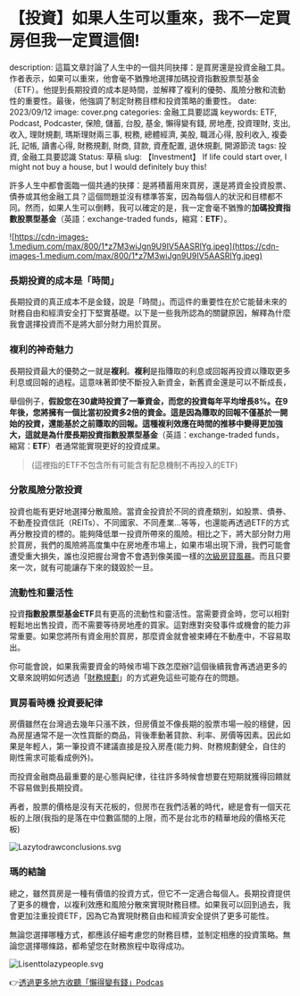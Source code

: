 # 【投資】如果人生可以重來，我不一定買房但我一定買這個!

description: 這篇文章討論了人生中的一個共同抉擇：是買房還是投資金融工具。作者表示，如果可以重來，他會毫不猶豫地選擇加碼投資指數股票型基金（ETF）。他提到長期投資的成本是時間，並解釋了複利的優勢、風險分散和流動性的重要性。最後，他強調了制定財務目標和投資策略的重要性。
date: 2023/09/12
image: cover.png
categories: 金融工具要認識
keywords: ETF, Podcast, Podcaster, 保險, 儲蓄, 台股, 基金, 懶得變有錢, 房地產, 投資理財, 支出, 收入, 理財規劃, 瑪斯理財兩三事, 稅務, 總體經濟, 美股, 職涯心得, 股利收入, 複委託, 記帳, 讀書心得, 財務規劃, 財商, 貸款, 資產配置, 退休規劃, 開源節流
tags: 投資, 金融工具要認識
Status: 草稿
slug: 【Investment】 If life could start over, I might not buy a house, but I would definitely buy this!

許多人生中都會面臨一個共通的抉擇：是將積蓄用來買房，還是將資金投資股票、債券或其他金融工具？這個問題並沒有標準答案，因為每個人的狀況和目標都不同。然而，如果人生可以倒轉，我可以確定的是，我一定會毫不猶豫的**加碼投資指數股票型基金**（英語：exchange-traded funds，縮寫：**ETF**）。

![https://cdn-images-1.medium.com/max/800/1*z7M3wiJgn9U9IV5AASRlYg.jpeg](https://cdn-images-1.medium.com/max/800/1*z7M3wiJgn9U9IV5AASRlYg.jpeg)

### 長期投資的成本是「時間」

長期投資的真正成本不是金錢，說是「時間」。而這件的重要性在於它能替未來的財務自由和經濟安全打下堅實基礎。以下是一些我所認為的關鍵原因，解釋為什麼我會選擇投資而不是將大部分財力用於買房。

### 複利的神奇魅力

長期投資最大的優勢之一就是**複利**。**複利**是指賺取的利息或回報再投資以賺取更多利息或回報的過程。這意味著即使不斷投入新資金，新舊資金還是可以不斷成長，

舉個例子，**假設您在30歲時投資了一筆資金，而您的投資每年平均增長8%。在9年後，您將擁有一個比當初投資多2倍的資金。這是因為賺取的回報不僅基於一開始的投資，還能基於之前賺取的回報。這種複利效應在時間的推移中變得更加強大，這就是為什麼長期投資指數股票型基金**（英語：exchange-traded funds，縮寫：**ETF**）者通常能實現更好的投資成果。

> (這裡指的ETF不包含所有可能含有配息機制不再投入的ETF)
> 

### 分散風險分散投資

投資也能有更好地選擇分散風險。當資金投資於不同的資產類別，如股票、債券、不動產投資信託（REITs）、不同國家、不同產業…等等，也還能再透過ETF的方式再分散投資的標的。能夠降低單一投資所帶來的風險。相比之下，將大部分財力用於買房，我們的風險將高度集中在房地產市場上，如果市場出現下滑，我們可能會遭受重大損失，誰也沒把握台灣會不會遇到像美國一樣的[次級房貸風暴](https://medium.com/%E7%91%AA%E7%9A%84%E4%BD%A0%E5%9C%A8%E6%90%9E%E4%BB%80%E9%BA%BC%E4%BA%BA%E7%94%9F/%E9%9B%BB%E5%BD%B1-%E5%A4%A7%E8%B3%A3%E7%A9%BA%E8%AC%9B%E7%9A%84%E5%B0%B1%E6%98%AF2008%E5%B9%B4%E7%9A%84%E9%80%99%E4%BB%B6%E4%BA%8B-ccae5116ed54)。而且只要來一次，就有可能讓存下來的錢毀於一旦。

### 流動性和靈活性

投資**指數股票型基金ETF**具有更高的流動性和靈活性。當需要資金時，您可以相對輕鬆地出售投資，而不需要等待房地產的買家。這對應對突發事件或機會的能力非常重要。如果您將所有資金用於買房，那麼資金就會被束縛在不動產中，不容易取出。

你可能會說，如果我需要資金的時候市場下跌怎麼辦?這個後續我會再透過更多的文章來說明如何透過「[財務規劃](https://medium.com/%E7%91%AA%E7%9A%84%E4%BD%A0%E5%9C%A8%E6%90%9E%E4%BB%80%E9%BA%BC%E4%BA%BA%E7%94%9F/%E6%93%81%E6%9C%89%E5%A5%BD%E7%9A%84%E8%B2%A1%E5%8B%99%E8%A8%88%E5%8A%83-%E4%B8%8D%E7%94%A8%E8%8A%B1%E6%99%82%E9%96%93%E6%95%B4%E5%A4%A9%E5%88%86%E6%9E%90%E9%87%91%E8%9E%8D%E5%B7%A5%E5%85%B7-6db92d3ea31f)」的方式避免這些可能存在的問題。

### 買房看時機 投資要紀律

房價雖然在台灣過去幾年只漲不跌，但房價並不像長期的股票市場一般的穩健，因為房屋通常不是一次性買斷的商品，背後牽動著貸款、利率、房價等因素。因此如果是年輕人，第一筆投資不建議直接是投入房產(能力夠、財務規劃健全，自住的剛性需求可能看成例外)。

而投資金融商品最重要的是心態與紀律，往往許多時候會想要在短期就獲得回饋就不容易做到長期投資。

再者，股票的價格是沒有天花板的，但房市在我們活著的時代，總是會有一個天花板的上限(我指的是落在中位數區間的上限，而不是台北市的精華地段的價格天花板)

![Lazytodrawconclusions.svg](%E3%80%90%E6%8A%95%E8%B3%87%E3%80%91%E5%A6%82%E6%9E%9C%E4%BA%BA%E7%94%9F%E5%8F%AF%E4%BB%A5%E9%87%8D%E4%BE%86%EF%BC%8C%E6%88%91%E4%B8%8D%E4%B8%80%E5%AE%9A%E8%B2%B7%E6%88%BF%E4%BD%86%E6%88%91%E4%B8%80%E5%AE%9A%E8%B2%B7%E9%80%99%E5%80%8B!%20b2a691dc168e4c94969e6f2fb0df95b2/Lazytodrawconclusions.svg)

### 瑪的結論

總之，雖然買房是一種有價值的投資方式，但它不一定適合每個人。長期投資提供了更多的機會，以複利效應和風險分散來實現財務目標。如果我可以回到過去，我會更加注重投資ETF，因為它為實現財務自由和經濟安全提供了更多可能性。

無論您選擇哪種方式，都應該仔細考慮您的財務目標，並制定相應的投資策略。無論您選擇哪條路，都希望您在財務旅程中取得成功。

![Lisenttolazypeople.svg](%E3%80%90%E6%8A%95%E8%B3%87%E3%80%91%E5%A6%82%E6%9E%9C%E4%BA%BA%E7%94%9F%E5%8F%AF%E4%BB%A5%E9%87%8D%E4%BE%86%EF%BC%8C%E6%88%91%E4%B8%8D%E4%B8%80%E5%AE%9A%E8%B2%B7%E6%88%BF%E4%BD%86%E6%88%91%E4%B8%80%E5%AE%9A%E8%B2%B7%E9%80%99%E5%80%8B!%20b2a691dc168e4c94969e6f2fb0df95b2/Lisenttolazypeople.svg)

👉[透過更多地方收聽「懶得變有錢」Podcas](https://solink.soundon.fm/lazytoberich)